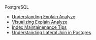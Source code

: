 PostgreSQL

- [Understanding Explain Analyze](https://www.depesz.com/tag/explain/)
- [Visualizing Explain Analyze](https://explain.depesz.com/)
- [Index Maintainenance Tips](https://wiki.postgresql.org/wiki/Index_Maintenance)
- [Understanding Lateral Join in Postgres](http://blog.heapanalytics.com/postgresqls-powerful-new-join-type-lateral/)

